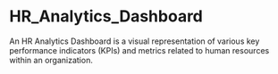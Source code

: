 # HR_Analytics_Dashboard
An HR Analytics Dashboard is a visual representation of various key performance indicators (KPIs) and metrics related to human resources within an organization.
